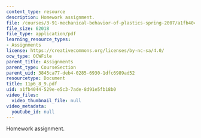```yaml
---
content_type: resource
description: Homework assignment.
file: /courses/3-91-mechanical-behavior-of-plastics-spring-2007/a1fb4044529ee5c37ade8d91e5fb18b0_11p6_8_9.pdf
file_size: 62018
file_type: application/pdf
learning_resource_types:
- Assignments
license: https://creativecommons.org/licenses/by-nc-sa/4.0/
ocw_type: OCWFile
parent_title: Assignments
parent_type: CourseSection
parent_uid: 3845ca77-deb4-0285-6930-1dfc6989ad52
resourcetype: Document
title: 11p6_8_9.pdf
uid: a1fb4044-529e-e5c3-7ade-8d91e5fb18b0
video_files:
  video_thumbnail_file: null
video_metadata:
  youtube_id: null
---
```

Homework assignment.